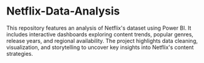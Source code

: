 # Netflix-Data-Analysis
This repository features an analysis of Netflix's dataset using Power BI. It includes interactive dashboards exploring content trends, popular genres, release years, and regional availability. The project highlights data cleaning, visualization, and storytelling to uncover key insights into Netflix's content strategies.
